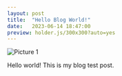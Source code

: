 ```yaml
---
layout: post
title:  "Hello Blog World!"
date:   2023-06-14 18:47:00
preview: holder.js/300x300?auto=yes
---
```


![Picture 1](holder.js/800x600?auto=yes)

Hello world! This is my blog test post.
